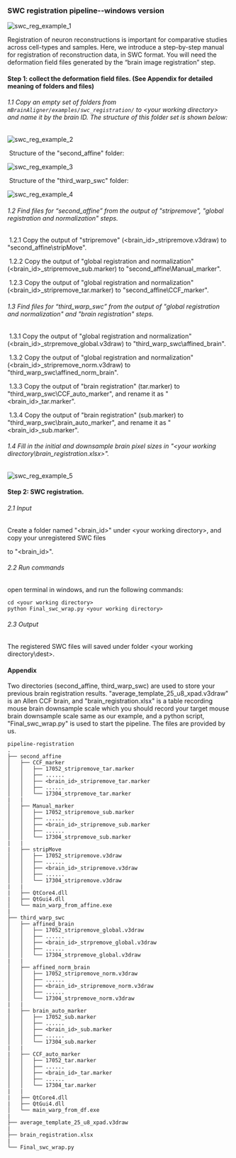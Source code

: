 ### SWC registration pipeline--windows version

![swc_reg_example_1](https://github.com/Vaa3D/vaa3d_tools/blob/master/hackathon/mBrainAligner/doc/images_swc_reg/image-20210805143056992.png)

Registration of neuron reconstructions is important for comparative studies across cell-types and samples. Here, we introduce a step-by-step manual for registration of reconstruction data, in SWC format. You will need the deformation field files generated by the “brain image registration” step.



#### Step 1: collect the deformation field files. (See Appendix for detailed meaning of folders and files)

###### 1.1    Copy an empty set of folders from `mBrainAligner/examples/swc_registration/` to \<your working directory> and name it by the brain ID. The structure of this folder set is shown below:

![swc_reg_example_2](https://github.com/Vaa3D/vaa3d_tools/blob/master/hackathon/mBrainAligner/doc/images_swc_reg/image-20210805123458726.png)

​	Structure of the "second_affine" folder:

![swc_reg_example_3](https://github.com/Vaa3D/vaa3d_tools/blob/master/hackathon/mBrainAligner/doc/images_swc_reg/image-20210805125109116.png)


​	Structure of the "third_warp_swc" folder:

![swc_reg_example_4](https://github.com/Vaa3D/vaa3d_tools/blob/master/hackathon/mBrainAligner/doc/images_swc_reg/image-20210805133906546.png)



###### 1.2    Find files for “second_affine” from the output of "stripremove", "global registration and  normalization" steps. 

​	1.2.1 Copy the output of "stripremove" (<brain_id>_stripremove.v3draw) to "second_affine\stripMove". 

​	1.2.2 Copy the output of "global registration and  normalization" (<brain_id>_stripremove_sub.marker) to "second_affine\Manual_marker\".

​	1.2.3 Copy the output of "global registration and  normalization" (<brain_id>_stripremove_tar.marker) to "second_affine\CCF_marker\".



###### 1.3  Find files for “third_warp_swc” from the output of "global registration and  normalization" and "brain registration" steps.

​	1.3.1 Copy the output of "global registration and  normalization" (<brain_id>_strpremove_global.v3draw) to "third_warp_swc\\affined_brain".

​	1.3.2 Copy the output of "global registration and  normalization" (<brain_id>_stripremove_norm.v3draw) to "third_warp_swc\\affined_norm_brain".

​	1.3.3 Copy the output of "brain registration" (tar.marker) to "third_warp_swc\\CCF_auto_marker", and rename it as "<brain_id>_tar.marker".

​	1.3.4 Copy the output of "brain registration" (sub.marker) to "third_warp_swc\\brain_auto_marker", and rename it as "<brain_id>_sub.marker".



###### 1.4  Fill in the initial and downsample brain pixel sizes in "\<your working directory\\brain_registration.xlsx>". 

![swc_reg_example_5](https://github.com/Vaa3D/vaa3d_tools/blob/master/hackathon/mBrainAligner/doc/images_swc_reg/image-20210805155002558.png)

#### Step 2: SWC registration.

###### 2.1 Input

Create a folder named "<brain_id>"  under \<your working directory>, and  copy your unregistered SWC files

to "<brain_id>".

###### 2.2 Run commands

open terminal in windows, and run the following commands:

```
cd <your working directory>
python Final_swc_wrap.py <your working directory>
```

###### 2.3 Output

The registered SWC files will saved under folder \<your working directory\\dest>. 



#### Appendix

Two directories (second_affine, third_warp_swc) are used to store your previous brain registration results. "average_template_25_u8_xpad.v3draw" is an Allen CCF brain, and "brain_registration.xlsx" is a table recording mouse brain downsample scale which you should record your target mouse brain downsample scale same as our example, and a python script, "Final_swc_wrap.py" is used to start the pipeline. The files are provided by us.  

```
pipeline-registration
.
├── second_affine
│   ├── CCF_marker
│   │   ├── 17052_stripremove_tar.marker
│   │   ├── ......
│   │   ├── <brain_id>_stripremove_tar.marker
│   │   ├── ......
│   │   └── 17304_strpremove_tar.marker
|	|
│   ├── Manual_marker
│   │   ├── 17052_stripremove_sub.marker
│   │   ├── ......
│   │   ├── <brain_id>_stripremove_sub.marker
│   │   ├── ......
│   │   └── 17304_strpremove_sub.marker
|	|
|   ├── stripMove
│   │   ├── 17052_stripremove.v3draw
│   │   ├── ......
│   │   ├── <brain_id>_stripremove.v3draw
│   │   ├── ......
│   │   └── 17304_stripremove.v3draw
|	|
|   ├── QtCore4.dll
|   ├── QtGui4.dll
│   └── main_warp_from_affine.exe
|	
├── third_warp_swc
│   ├── affined_brain
│   │   ├── 17052_stripremove_global.v3draw
│   │   ├── ......
│   │   ├── <brain_id>_strpremove_global.v3draw
│   │   ├── ......
│   │   └── 17304_strpremove_global.v3draw
|	|
│   ├── affined_norm_brain
│   │   ├── 17052_stripremove_norm.v3draw
│   │   ├── ......
│   │   ├── <brain_id>_stripremove_norm.v3draw
│   │   ├── ......
│   │   └── 17304_strpremove_norm.v3draw
|	|
|   ├── brain_auto_marker
│   │   ├── 17052_sub.marker
│   │   ├── ......
│   │   ├── <brain_id>_sub.marker
│   │   ├── ......
│   │   └── 17304_sub.marker
|	|
|   ├── CCF_auto_marker
│   │   ├── 17052_tar.marker
│   │   ├── ......
│   │   ├── <brain_id>_tar.marker
│   │   ├── ......
│   │   └── 17304_tar.marker
|	|
|   ├── QtCore4.dll
|   ├── QtGui4.dll
│   └── main_warp_from_df.exe
|	
├── average_template_25_u8_xpad.v3draw
|	
├── brain_registration.xlsx
|	
└── Final_swc_wrap.py
```

